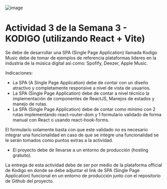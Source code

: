 ![image](https://github.com/user-attachments/assets/205dc064-4957-4024-a320-674de2e53e82)

# Actividad 3 de la Semana 3 - KODIGO (utilizando React + Vite)

Se debe de desarrollar una SPA (Single Page Application) llamada Kodigo Music debe de tomar de ejemplos de referencia plataformas lideres en la industria de la música digital asi como: Spofify, Deezer, Apple Music.

Indicaciones:

- La SPA (A Single Page Application) debe de contar con un diseño atractivo y completamente responsive a nivel de vista de usuarios.
- La SPA (Single Page Application) debe de contar a nivel técnico la implementación de componentes de ReactJS, Manejos de estados y manejo de rutas.
- La SPA (Single Page Application) debe de contar como mínimo con 2 rutas implementando react-router-dom y 1 formulario validado de forma manual con React o usando react-hook-forms.

El formulario solamente basta con que este validado no es necesario integrar una funcionalidad en caso de que se integre una funcionalidad se le serán tomados como puntos extras a la actividad.

- El proyecto debe de llevarse a un entorno de producción (hosting gratuito).

La entrega de esta actividad debe de ser por medio de la plataforma official de Kodigo en donde se debe adjuntar el link de SPA (Single Page Application) funcional en un entorno de producción junto con el repositorio de Github del proyecto.
